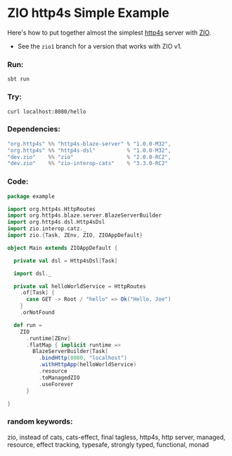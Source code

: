 # ZIO http4s Simple Example

Here's how to put together almost the simplest [http4s](https://http4s.org/) server with [ZIO](https://zio.dev/).

* See the `zio1` branch for a version that works with ZIO v1.

### Run:

`sbt run`

### Try:

`curl localhost:8080/hello`

### Dependencies:

```scala
"org.http4s" %% "http4s-blaze-server" % "1.0.0-M32",
"org.http4s" %% "http4s-dsl"          % "1.0.0-M32",
"dev.zio"    %% "zio"                 % "2.0.0-RC2",
"dev.zio"    %% "zio-interop-cats"    % "3.3.0-RC2"
```

### Code:

```scala
package example

import org.http4s.HttpRoutes
import org.http4s.blaze.server.BlazeServerBuilder
import org.http4s.dsl.Http4sDsl
import zio.interop.catz._
import zio.{Task, ZEnv, ZIO, ZIOAppDefault}

object Main extends ZIOAppDefault {

  private val dsl = Http4sDsl[Task]

  import dsl._

  private val helloWorldService = HttpRoutes
    .of[Task] {
      case GET -> Root / "hello" => Ok("Hello, Joe")
    }
    .orNotFound

  def run =
    ZIO
      .runtime[ZEnv]
      .flatMap { implicit runtime =>
        BlazeServerBuilder[Task]
          .bindHttp(8080, "localhost")
          .withHttpApp(helloWorldService)
          .resource
          .toManagedZIO
          .useForever
      }

}
```

### random keywords:
zio, instead of cats, cats-effect, final tagless, http4s, http server, managed, resource, effect tracking, typesafe,
strongly typed, functional, monad
